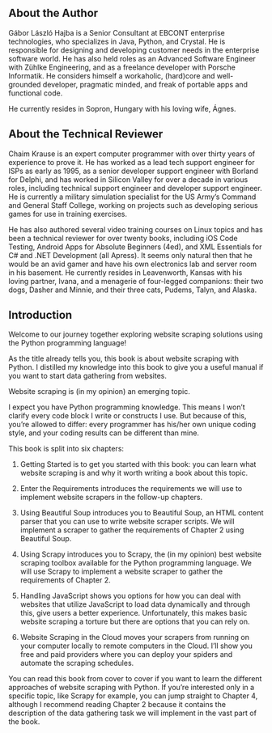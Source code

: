 ## About the Author

Gábor László Hajba is a Senior Consultant at EBCONT enterprise technologies, who specializes in Java, Python, and Crystal. He is responsible for designing and developing customer needs in the enterprise software world. He has also held roles as an Advanced Software Engineer with Zühlke Engineering, and as a freelance developer with Porsche Informatik. He considers himself a workaholic, (hard)core and well-grounded developer, pragmatic minded, and freak of portable apps and functional code.

He currently resides in Sopron, Hungary with his loving wife, Ágnes.

## About the Technical Reviewer

Chaim Krause is an expert computer programmer with over thirty years of experience to prove it. He has worked as a lead tech support engineer for ISPs as early as 1995, as a senior developer support engineer with Borland for Delphi, and has worked in Silicon Valley for over a decade in various roles, including technical support engineer and developer support engineer. He is currently a military simulation specialist for the US Army’s Command and General Staff College, working on projects such as developing serious games for use in training exercises.

He has also authored several video training courses on Linux topics and has been a technical reviewer for over twenty books, including iOS Code Testing, Android Apps for Absolute Beginners (4ed), and XML Essentials for C# and .NET Development (all Apress). It seems only natural then that he would be an avid gamer and have his own electronics lab and server room in his basement. He currently resides in Leavenworth, Kansas with his loving partner, Ivana, and a menagerie of four-legged companions: their two dogs, Dasher and Minnie, and their three cats, Pudems, Talyn, and Alaska.

## Introduction

Welcome to our journey together exploring website scraping solutions using the Python programming language!

As the title already tells you, this book is about website scraping with Python. I distilled my knowledge into this book to give you a useful manual if you want to start data gathering from websites.

Website scraping is (in my opinion) an emerging topic.

I expect you have Python programming knowledge. This means I won’t clarify every code block I write or constructs I use. But because of this, you’re allowed to differ: every programmer has his/her own unique coding style, and your coding results can be different than mine.

This book is split into six chapters:

1. Getting Started is to get you started with this book: you can learn what website scraping is and why it worth writing a book about this topic.

2. Enter the Requirements introduces the requirements we will use to implement website scrapers in the follow-up chapters.

3. Using Beautiful Soup introduces you to Beautiful Soup, an HTML content parser that you can use to write website scraper scripts. We will implement a scraper to gather the requirements of Chapter 2 using Beautiful Soup.

4. Using Scrapy introduces you to Scrapy, the (in my opinion) best website scraping toolbox available for the Python programming language. We will use Scrapy to implement a website scraper to gather the requirements of Chapter 2.

5. Handling JavaScript shows you options for how you can deal with websites that utilize JavaScript to load data dynamically and through this, give users a better experience. Unfortunately, this makes basic website scraping a torture but there are options that you can rely on.

6. Website Scraping in the Cloud moves your scrapers from running on your computer locally to remote computers in the Cloud. I’ll show you free and paid providers where you can deploy your spiders and automate the scraping schedules.

You can read this book from cover to cover if you want to learn the different approaches of website scraping with Python. If you’re interested only in a specific topic, like Scrapy for example, you can jump straight to Chapter 4, although I recommend reading Chapter 2 because it contains the description of the data gathering task we will implement in the vast part of the book.
